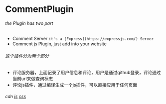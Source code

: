 # CommentPlugin

###### the Plugin has two part

- Comment Server `it's a [Express](https://expressjs.com/) Server`
- Comment js Plugin, just add into your website

###### 这个插件分为两个部分

- 评论服务器，上面记录了用户信息和评论，用户是通过github登录，评论通过当前url来做查询标志
- 评论js插件，通过编译生成一个js插件，可以直接应用于任何页面

###### cdn [js](http://7u2min.com1.z0.glb.clouddn.com/mhc-comment.41f66b45fc59a26597f0.js) [css](http://7u2min.com1.z0.glb.clouddn.com/mhc-comment.41f66b45fc59a26597f0.css)
